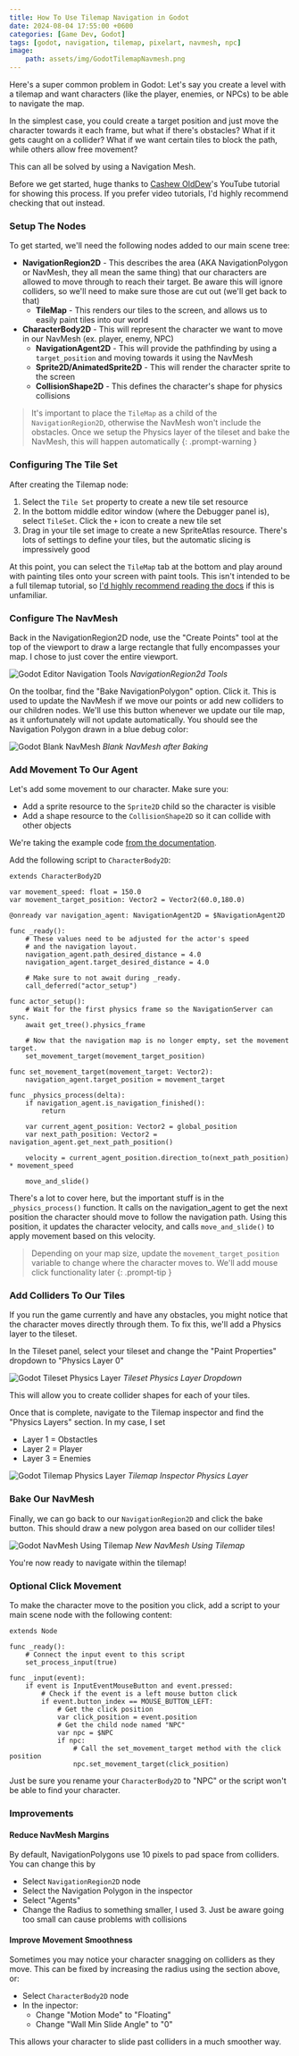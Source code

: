 ```yaml
---
title: How To Use Tilemap Navigation in Godot
date: 2024-08-04 17:55:00 +0600
categories: [Game Dev, Godot]
tags: [godot, navigation, tilemap, pixelart, navmesh, npc]
image:
    path: assets/img/GodotTilemapNavmesh.png
---
```


Here's a super common problem in Godot: Let's say you create a level with a tilemap and want characters (like the player, enemies, or NPCs) to be able to navigate the map. 

In the simplest case, you could create a target position and just move the character towards it each frame, but what if there's obstacles? What if it gets caught on a collider? What if we want certain tiles to block the path, while others allow free movement?

This can all be solved by using a Navigation Mesh.

Before we get started, huge thanks to [Cashew OldDew](https://youtu.be/ztX4OV6Syn8?si=GBV26JpYQAlSwtws)'s YouTube tutorial for showing this process. If you prefer video tutorials, I'd highly recommend checking that out instead.

### Setup The Nodes
To get started, we'll need the following nodes added to our main scene tree:

- **NavigationRegion2D** - This describes the area (AKA NavigationPolygon or NavMesh, they all mean the same thing) that our characters are allowed to move through to reach their target. Be aware this will ignore colliders, so we'll need to make sure those are cut out (we'll get back to that)
    - **TileMap** - This renders our tiles to the screen, and allows us to easily paint tiles into our world
- **CharacterBody2D** - This will represent the character we want to move in our NavMesh (ex. player, enemy, NPC)
    - **NavigationAgent2D** - This will provide the pathfinding by using a `target_position` and moving towards it using the NavMesh
    - **Sprite2D/AnimatedSprite2D** - This will render the character sprite to the screen
    - **CollisionShape2D** - This defines the character's shape for physics collisions

> It's important to place the `TileMap` as a child of the `NavigationRegion2D`, otherwise the NavMesh won't include the obstacles. Once we setup the Physics layer of the tileset and bake the NavMesh, this will happen automatically
{: .prompt-warning }

### Configuring The Tile Set
After creating the Tilemap node:
1. Select the `Tile Set` property to create a new tile set resource
2. In the bottom middle editor window (where the Debugger panel is), select `TileSet`. Click the `+` icon to create a new tile set
3. Drag in your tile set image to create a new SpriteAtlas resource. There's lots of settings to define your tiles, but the automatic slicing is impressively good

At this point, you can select the `TileMap` tab at the bottom and play around with painting tiles onto your screen with paint tools. This isn't intended to be a full tilemap tutorial, so [I'd highly recommend reading the docs](https://docs.godotengine.org/en/stable/tutorials/2d/using_tilemaps.html) if this is unfamiliar.

### Configure The NavMesh
Back in the NavigationRegion2D node, use the "Create Points" tool at the top of the viewport to draw a large rectangle that fully encompasses your map. I chose to just cover the entire viewport.

![Godot Editor Navigation Tools](/assets/img/2024-08/2024-08-04-GodotNavTools.png)
_NavigationRegion2d Tools_

On the toolbar, find the "Bake NavigationPolygon" option. Click it. This is used to update the NavMesh if we move our points or add new colliders to our children nodes. We'll use this button whenever we update our tile map, as it unfortunately will not update automatically. You should see the Navigation Polygon drawn in a blue debug color:

![Godot Blank NavMesh](/assets/img/2024-08/BlankNavMesh.png)
_Blank NavMesh after Baking_

### Add Movement To Our Agent
Let's add some movement to our character. Make sure you:

- Add a sprite resource to the `Sprite2D` child so the character is visible
- Add a shape resource to the `CollisionShape2D` so it can collide with other objects

We're taking the example code [from the documentation](https://docs.godotengine.org/en/stable/tutorials/navigation/navigation_introduction_2d.html#setup-for-2d-scene). 

Add the following script to `CharacterBody2D`:

```
extends CharacterBody2D

var movement_speed: float = 150.0
var movement_target_position: Vector2 = Vector2(60.0,180.0)

@onready var navigation_agent: NavigationAgent2D = $NavigationAgent2D

func _ready():
	# These values need to be adjusted for the actor's speed
	# and the navigation layout.
	navigation_agent.path_desired_distance = 4.0
	navigation_agent.target_desired_distance = 4.0

	# Make sure to not await during _ready.
	call_deferred("actor_setup")

func actor_setup():
	# Wait for the first physics frame so the NavigationServer can sync.
	await get_tree().physics_frame

	# Now that the navigation map is no longer empty, set the movement target.
	set_movement_target(movement_target_position)

func set_movement_target(movement_target: Vector2):
	navigation_agent.target_position = movement_target

func _physics_process(delta):
	if navigation_agent.is_navigation_finished():
		return

	var current_agent_position: Vector2 = global_position
	var next_path_position: Vector2 = navigation_agent.get_next_path_position()

	velocity = current_agent_position.direction_to(next_path_position) * movement_speed
		
	move_and_slide()

```
There's a lot to cover here, but the important stuff is in the `_physics_process()` function. It calls on the navigation_agent to get the next position the character should move to follow the navigation path. Using this position, it updates the character velocity, and calls `move_and_slide()` to apply movement based on this velocity. 

> Depending on your map size, update the `movement_target_position` variable to change where the character moves to. We'll add mouse click functionality later
{: .prompt-tip }


### Add Colliders To Our Tiles
If you run the game currently and have any obstacles, you might notice that the character moves directly through them. To fix this, we'll add a Physics layer to the tileset.

In the Tileset panel, select your tileset and change the "Paint Properties" dropdown to "Physics Layer 0"

![Godot Tileset Physics Layer](/assets/img/2024-08/PhysicsLayerDropdown.png)
_Tileset Physics Layer Dropdown_

This will allow you to create collider shapes for each of your tiles.

Once that is complete, navigate to the Tilemap inspector and find the "Physics Layers" section. In my case, I set

- Layer 1 = Obstactles
- Layer 2 = Player
- Layer 3 = Enemies

![Godot Tilemap Physics Layer](/assets/img/2024-08/2024-08-04-PhysicsLayer.png)
_Tilemap Inspector Physics Layer_


### Bake Our NavMesh
Finally, we can go back to our `NavigationRegion2D` and click the bake button. This should draw a new polygon area based on our collider tiles!

![Godot NavMesh Using Tilemap](/assets/img/2024-08/2024-08-04-NavMeshBaked.png)
_New NavMesh Using Tilemap_

You're now ready to navigate within the tilemap!

### Optional Click Movement
To make the character move to the position you click, add a script to your main scene node with the following content:
```
extends Node

func _ready():
	# Connect the input event to this script
	set_process_input(true)

func _input(event):
	if event is InputEventMouseButton and event.pressed:
		# Check if the event is a left mouse button click
		if event.button_index == MOUSE_BUTTON_LEFT:
			# Get the click position
			var click_position = event.position
			# Get the child node named "NPC"
			var npc = $NPC
			if npc:
				# Call the set_movement_target method with the click position
				npc.set_movement_target(click_position)
```

Just be sure you rename your `CharacterBody2D` to "NPC" or the script won't be able to find your character.

### Improvements
#### Reduce NavMesh Margins
By default, NavigationPolygons use 10 pixels to pad space from colliders. You can change this by 
- Select `NavigationRegion2D` node
- Select the Navigation Polygon in the inspector
- Select "Agents"
- Change the Radius to something smaller, I used 3. Just be aware going too small can cause problems with collisions

#### Improve Movement Smoothness
Sometimes you may notice your character snagging on colliders as they move. This can be fixed by increasing the radius using the section above, or:
- Select `CharacterBody2D` node
- In the inpector:
    - Change "Motion Mode" to "Floating"
    - Change "Wall Min Slide Angle" to "0"

This allows your character to slide past colliders in a much smoother way.